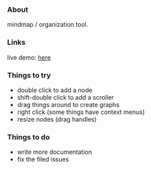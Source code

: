 ### About

mindmap / organization tool.


### Links

live demo: [here](vmpstr.github.io/canvasmap/)

### Things to try

* double click to add a node
* shift-double click to add a scroller
* drag things around to create graphs
* right click (some things have context menus)
* resize nodes (drag handles)

### Things to do

* write more documentation
* fix the filed issues


